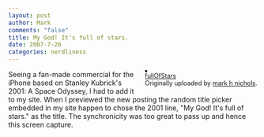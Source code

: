 ```yaml
--- 
layout: post
author: Mark
comments: "false"
title: My God! It's full of stars.
date: 2007-7-26
categories: nerdliness
---
```

<div style="float: right; margin-left: 10px; margin-bottom: 10px;">
<a href="http://www.flickr.com/photos/zanshin/904731143/" title="photo sharing"><img src="http://farm2.static.flickr.com/1092/904731143_b0d0b0aeda_m.jpg" alt="" style="border: solid 2px #000000;" /></a>
<br />
<span style="font-size: 0.9em; margin-top: 0px;">
<a href="http://www.flickr.com/photos/zanshin/904731143/">fullOfStars</a>
<br />
Originally uploaded by <a href="http://www.flickr.com/people/zanshin/">mark h nichols</a>.
</span>
</div>
<p>Seeing a fan-made commercial for the iPhone based on Stanley Kubrick's 2001: A Space Odyssey, I had to add it to my site. When I previewed the new posting the random title picker embedded in my site happen to chose the 2001 line, "My God! It's full of stars." as the title. The synchronicity was too great to pass up and hence this screen capture.</p>
<br clear="all" />
